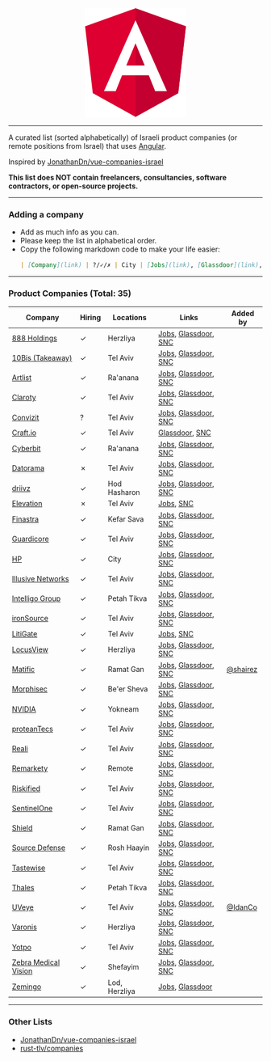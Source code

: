 <div align="center">
  <img src="angular.svg" alt="Angular Logo" />
</div>

---

A curated list (sorted alphabetically) of Israeli product companies (or remote positions from Israel) that uses [Angular](https://angular.io/).

Inspired by [JonathanDn/vue-companies-israel](https://github.com/JonathanDn/vue-companies-israel)

**This list does NOT contain freelancers, consultancies, software contractors, or open-source projects.**

---

### Adding a company

- Add as much info as you can.
- Please keep the list in alphabetical order.
- Copy the following markdown code to make your life easier:
  ```markdown
  | [Company](link) | ?/✓/✗ | City | [Jobs](link), [Glassdoor](link), [SNC](link) | [@username](link) |
  ```

---

### Product Companies (Total: 35)

| Company                                               | Hiring | Locations     | Links                                                                                                                                                                                                                                                        | Added by                               |
| ----------------------------------------------------- | ------ | ------------- | ------------------------------------------------------------------------------------------------------------------------------------------------------------------------------------------------------------------------------------------------------------ | -------------------------------------- |
| [888 Holdings](link)                                  | ✓      | Herzliya      | [Jobs](https://jobs.888.com), [Glassdoor](https://www.glassdoor.com/Overview/Working-at-888-Holdings-EI_IE40024.11,23.htm), [SNC](https://finder.startupnationcentral.org/company_page/888holdings)                                                          |                                        |
| [10Bis (Takeaway)](https://www.10bis.co.il)           | ✓      | Tel Aviv      | [Jobs](https://careers.takeaway.com/global/en/c/it-product-jobs), [Glassdoor](https://www.glassdoor.com/Overview/Working-at-10bis-EI_IE656928.11,16.htm), [SNC](https://finder.startupnationcentral.org/company_page/ten-bis)                                |
| [Artlist](https://www.artlist.io/)                    | ✓      | Ra'anana      | [Jobs](https://www.comeet.com/jobs/artlist/85.003), [Glassdoor](https://www.glassdoor.com/Overview/Working-at-Artlist-EI_IE3493977.11,18.htm), [SNC](https://finder.startupnationcentral.org/company_page/artilist)                                          |
| [Claroty](https://www.claroty.com)                    | ✓      | Tel Aviv      | [Jobs](https://www.comeet.com/jobs/Claroty/F2.004), [Glassdoor](https://www.glassdoor.com/Overview/Working-at-Claroty-EI_IE2534828.11,18.htm), [SNC](https://finder.startupnationcentral.org/company_page/claroty)                                           |
| [Convizit](https://convizit.com)                      | ?      | Tel Aviv      | [Jobs](https://convizit.com/careers), [Glassdoor](https://www.glassdoor.com/Overview/Working-at-Convizit-EI_IE3484362.11,19.htm), [SNC](https://finder.startupnationcentral.org/company_page/convizit)                                                       |
| [Craft.io](https://craft.io)                          | ✓      | Tel Aviv      | [Glassdoor](https://www.glassdoor.com/Overview/Working-at-Craft-io-EI_IE1947334.11,19.htm), [SNC](https://finder.startupnationcentral.org/company_page/craft-io)                                                                                             |                                        |
| [Cyberbit](https://www.cyberbit.com)                  | ✓      | Ra'anana      | [Jobs](https://www.cyberbit.com/company/careers), [Glassdoor](https://www.glassdoor.com/Overview/Working-at-Cyberbit-EI_IE1423206.11,19.htm), [SNC](https://finder.startupnationcentral.org/company_page/cyberbit)                                           |
| [Datorama](https://www.datorama.com)                  | ✗      | Tel Aviv      | [Jobs](https://salesforce.wd1.myworkdayjobs.com/datorama), [Glassdoor](https://www.glassdoor.com/Overview/Working-at-Datorama-EI_IE941576.11,19.htm), [SNC](https://finder.startupnationcentral.org/company_page/datorama)                                   |                                        |
| [driivz](https://driivz.com)                          | ✓      | Hod Hasharon  | [Jobs](https://driivz.com/careers), [Glassdoor](https://www.glassdoor.com/Overview/Working-at-driivz-EI_IE3515257.11,17.htm), [SNC](https://finder.startupnationcentral.org/company_page/driivz)                                                             |                                        |
| [Elevation](https://www.elevation.ac)                 | ✗      | Tel Aviv      | [Jobs](https://www.comeet.com/jobs/elevation/E4.007), [SNC](https://finder.startupnationcentral.org/company_page/elevation)                                                                                                                                  |
| [Finastra](https://www.finastra.com)                  | ✓      | Kefar Sava    | [Jobs](https://dh.wd3.myworkdayjobs.com/DHC/2/refreshFacet/318c8bb6f553100021d223d9780d30be), [Glassdoor](https://www.glassdoor.com/Overview/Working-at-Finastra-EI_IE1689268.11,19.htm), [SNC](https://finder.startupnationcentral.org/mnc_page/finastra)   |
| [Guardicore](https://www.guardicore.com)              | ✓      | Tel Aviv      | [Jobs](https://www.guardicore.com/company/careers), [Glassdoor](https://www.glassdoor.com/Overview/Working-at-Guardicore-EI_IE941664.11,21.htm), [SNC](https://finder.startupnationcentral.org/company_page/guardicore)                                      |
| [HP](https://hp.com)                                  | ✓      | City          | [Jobs](https://jobs.hp.com/en-us/?prefilters=none&CloudSearchLocation=Israel&CloudSearchValue=angular), [Glassdoor](https://www.glassdoor.com/Overview/Working-at-HP-Inc-EI_IE1093161.11,17.htm), [SNC](https://finder.startupnationcentral.org/mnc_page/hp) |                                        |
| [Illusive Networks](https://www.illusivenetworks.com) | ✓      | Tel Aviv      | [Jobs](https://www.illusivenetworks.com/company/careers), [Glassdoor](https://www.glassdoor.com/Overview/Working-at-Illusive-Networks-EI_IE1146599.11,28.htm), [SNC](https://finder.startupnationcentral.org/company_page/illusive)                          |
| [Intelligo Group](https://intelligo.ai)               | ✓      | Petah Tikva   | [Jobs](https://boards.greenhouse.io/intelligogroup), [Glassdoor](https://www.glassdoor.com/Overview/Working-at-Intelligo-Group-EI_IE2075419.11,26.htm), [SNC](https://finder.startupnationcentral.org/company_page/intelligo-group)                          |                                        |
| [ironSource](https://www.ironsrc.com)                 | ✓      | Tel Aviv      | [Jobs](https://company.ironsrc.com/careers), [Glassdoor](https://www.glassdoor.com/Overview/Working-at-ironSource-EI_IE746102.11,21.htm), [SNC](https://finder.startupnationcentral.org/company_page/ironsource)                                             |                                        |
| [LitiGate](https://www.litigate.ai)                   | ✓      | Tel Aviv      | [Jobs](https://www.litigate.ai/careers), [SNC](https://finder.startupnationcentral.org/company_page/paralegal-ai)                                                                                                                                            |
| [LocusView](https://www.locusview.com)                | ✓      | Herzliya      | [Jobs](https://www.locusview.com/careers), [Glassdoor](https://www.glassdoor.com/Overview/Working-at-LocusView-EI_IE2599431.11,20.htm), [SNC](https://finder.startupnationcentral.org/company_page/nortecview)                                               |                                        |
| [Matific](https://www.matific.com)                    | ✓      | Ramat Gan     | [Jobs](https://www.comeet.com/jobs/matific/62.000), [Glassdoor](https://www.glassdoor.com/Overview/Working-at-Matific-EI_IE1285100.11,18.htm), [SNC](https://finder.startupnationcentral.org/company_page/matific)                                           | [@shairez](https://github.com/shairez) |
| [Morphisec](https://www.morphisec.com)                | ✓      | Be'er Sheva   | [Jobs](https://www.morphisec.com/careers), [Glassdoor](https://www.glassdoor.com/Overview/Working-at-Morphisec-EI_IE2600772.11,20.htm), [SNC](https://finder.startupnationcentral.org/company_page/morphisec)                                                |                                        |
| [NVIDIA](https://www.nvidia.com)                      | ✓      | Yokneam       | [Jobs](https://nvidia.wd5.myworkdayjobs.com/en-US/NVIDIAExternalCareerSite), [Glassdoor](https://www.glassdoor.com/Overview/Working-at-NVIDIA-EI_IE7633.11,17.htm), [SNC](https://finder.startupnationcentral.org/mnc_page/nvidia)                           |
| [proteanTecs](https://www.proteantecs.com)            | ✓      | Tel Aviv      | [Jobs](https://www.proteantecs.com/careers), [Glassdoor](https://www.glassdoor.com/Overview/Working-at-Protean-EI_IE2168757.11,18.htm), [SNC](https://finder.startupnationcentral.org/company_page/proteantecs)                                              |                                        |
| [Reali](https://www.reali.com)                        | ✓      | Tel Aviv      | [Jobs](https://reali.com/careers), [Glassdoor](https://www.glassdoor.com/Overview/Working-at-Reali-EI_IE2007553.11,16.htm), [SNC](https://finder.startupnationcentral.org/mnc_page/reali)                                                                    |                                        |
| [Remarkety](https://www.remarkety.com)                | ✓      | Remote        | [Jobs](https://www.remarkety.com/category/jobs), [Glassdoor](https://www.glassdoor.com/Overview/Working-at-Remarkety-EI_IE2609158.11,20.htm), [SNC](https://finder.startupnationcentral.org/company_page/remarkety)                                          |                                        |
| [Riskified](https://www.riskified.com)                | ✓      | Tel Aviv      | [Jobs](https://www.riskified.com/careers), [Glassdoor](https://www.glassdoor.com/Overview/Working-at-Riskified-EI_IE1013313.11,20.htm), [SNC](https://finder.startupnationcentral.org/company_page/riskified)                                                |
| [SentinelOne](https://www.sentinelone.com)            | ✓      | Tel Aviv      | [Jobs](https://www.sentinelone.com/jobs), [Glassdoor](https://www.glassdoor.com/Overview/Working-at-SentinelOne-EI_IE1361978.11,22.htm), [SNC](https://finder.startupnationcentral.org/company_page/sentinelone)                                             |
| [Shield](https://www.shieldfc.com)                    | ✓      | Ramat Gan     | [Jobs](https://www.shieldfc.com/careers), [Glassdoor](https://www.glassdoor.com/Overview/Working-at-Shield-Financial-Compliance-EI_IE2333582.11,38.htm), [SNC](https://finder.startupnationcentral.org/company_page/shield-financial-compliance)             |                                        |
| [Source Defense](https://www.sourcedefense.com)       | ✓      | Rosh Haayin   | [Jobs](https://sourcedefense.com/company/careers), [Glassdoor](https://www.glassdoor.com/Overview/Working-at-Source-Defense-EI_IE2960425.11,25.htm), [SNC](https://finder.startupnationcentral.org/company_page/source-defense)                              |                                        |
| [Tastewise](https://www.tastewise.io)                 | ✓      | Tel Aviv      | [Jobs](https://www.tastewise.io/careers), [Glassdoor](https://www.glassdoor.com/Overview/Working-at-Tastewise-EI_IE3287840.11,20.htm), [SNC](https://finder.startupnationcentral.org/company_page/fooddos)                                                   |                                        |
| [Thales](https://www.thalesgroup.com)                 | ✓      | Petah Tikva   | [Jobs](https://jobs.thalesgroup.com/search-jobs/israel), [Glassdoor](https://www.glassdoor.com/thales), [SNC](https://finder.startupnationcentral.org/mnc_page/thales)                                                                                       |                                        |
| [UVeye](https://www.uveye.com/)                       | ✓      | Tel Aviv      | [Jobs](https://www.uveye.com/careers/), [Glassdoor](https://www.glassdoor.com/Overview/Working-at-UVeye-EI_IE2480119.11,16.htm), [SNC](https://finder.startupnationcentral.org/company_page/uveye)                                                           | [@IdanCo](https://idancohen.com)       |
| [Varonis](https://www.varonis.com)                    | ✓      | Herzliya      | [Jobs](https://info.varonis.com/careers), [Glassdoor](https://www.glassdoor.com/Overview/Working-at-Varonis-Systems-EI_IE300225.11,26.htm), [SNC](https://finder.startupnationcentral.org/company_page/varonis)                                              |
| [Yotpo](https://www.yotpo.com)                        | ✓      | Tel Aviv      | [Jobs](https://www.yotpo.com/jobs), [Glassdoor](https://www.glassdoor.com/Overview/Working-at-Yotpo-EI_IE860943.11,16.htm), [SNC](https://finder.startupnationcentral.org/company_page/yotpo)                                                                |
| [Zebra Medical Vision](https://www.zebra-med.com)     | ✓      | Shefayim      | [Jobs](https://www.zebra-med.com/careers), [Glassdoor](https://www.glassdoor.com/Overview/Working-at-Zebra-Medical-Vision-EI_IE2879192.11,31.htm), [SNC](https://finder.startupnationcentral.org/company_page/zebra-medical-vision)                          |                                        |
| [Zemingo](https://www.zemingo.com)                    | ✓      | Lod, Herzliya | [Jobs](https://www.zemingo.com/join), [Glassdoor](https://www.glassdoor.com/Overview/Working-at-Zemingo-EI_IE558965.11,18.htm)                                                                                                                               |                                        |

---

### Other Lists

- [JonathanDn/vue-companies-israel](https://github.com/JonathanDn/vue-companies-israel)
- [rust-tlv/companies](https://github.com/rust-tlv/companies)
